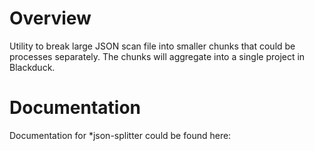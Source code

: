 # Overview

Utility to break large JSON scan file into smaller chunks that could be processes separately. The chunks will aggregate into a single project in Blackduck.

# Documentation

Documentation for *json-splitter could be found here: 
